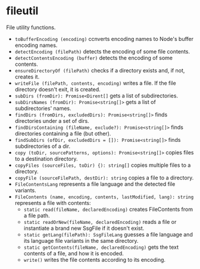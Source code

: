 # fileutil
File utility functions.

- `toBufferEncoding (encoding)` ccnverts encoding names to Node's buffer encoding names.
- `detectEncoding (filePath)` detects the encoding of some file contents.
- `detectContentsEncoding (buffer)` detects the encoding of some contents.
- `ensureDirectoryOf (filePath)` checks if a directory exists and, if not, creates it.
- `writeFile (filePath, contents, encoding)` writes a file. If the file directory doesn't exit, it is created.
- `subDirs (fromDir): Promise<Dirent[]` gets a list of subdirectories.
- `subDirsNames (fromDir): Promise<string[]>` gets a list of subdirectories' names.
- `findDirs (fromDirs, excludedDirs): Promise<string[]>` finds directories under a set of dirs.
- `findDirsContaining (fileName, exclude?): Promise<string[]>` finds directories containing a file (but other).
- `findSubDirs (ofDir, excludedDirs = []): Promise<string[]>` finds subdirectories of a dir.
- `copy (toDir, sourcePatterns, options): Promise<string[]>` copies files to a destination directory.
- `copyFiles (sourceFiles, toDir) {): string[]` copies multiple files to a directory.
- `copyFile (sourceFilePath, destDir): string` copies a file to a directory.
- `FileContentsLang` represents a file language and the detected file variants.
- `FileContents (name, encoding, contents, lastModified, lang): string` represents a file with contents:
  - `static read(fileName, declaredEncoding)` creates FileContents from a file path.
  - `static readOrNew(fileName, declaredEncoding)` reads a file or instantiate a brand new SsgFile if it doesn't exist.
  - `static getLang(filePath): SsgFileLang` guesses a file language and its language file variants in the same directory.
  - `static getContents(fileName, declaredEncoding)` gets the text contents of a file, and how it is encoded.
  - `write()` writes the file contents according to its encoding.
